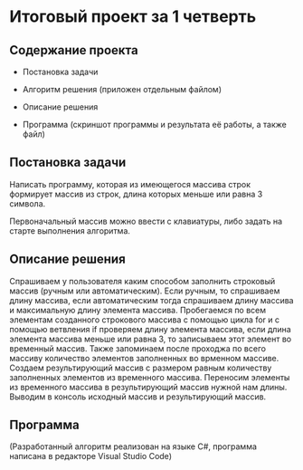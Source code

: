 # Итоговый проект за 1 четверть

## Содержание проекта

* Постановка задачи

* Алгоритм решения (приложен отдельным файлом)

* Описание решения

* Программа (скриншот программы и результата её работы, а также файл)


## Постановка задачи

Написать программу, которая из имеющегося массива строк формирует массив из строк, длина которых меньше или равна 3 символа.

Первоначальный массив можно ввести с клавиатуры, либо задать на старте выполнения алгоритма.

## Описание решения

Спрашиваем у пользователя каким способом заполнить строковый массив (ручным или автоматическим). Если ручным, то спрашиваем длину массива, если автоматическим тогда спрашиваем длину массива и максимальную длину элемента массива.
Пробегаемся по всем элементам созданного строкового массива с помощью цикла for и с помощью ветвления if проверяем длину элемента массива, если длина элемента массива меньше или равна 3, то записываем этот элемент во временный массив. Также запоминаем после проходжа по всего массиву количество элементов заполненных во врменном массиве.
Создаем результирующий массив с размером равным количеству заполненных элементов из временного массива.
Переносим элементы из временного массива в результирующий массив нужной нам длины.
Выводим в консоль исходный массив и результирующий массив.


## Программа

(Разработанный алгоритм реализован на языке C#, программа написана в редакторе Visual Studio Code)
